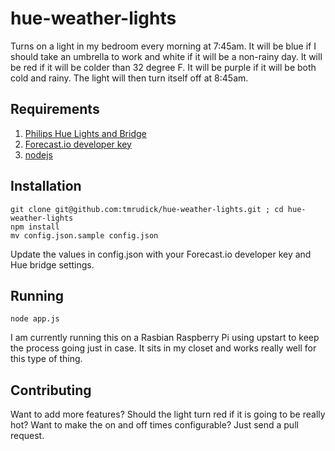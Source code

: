 hue-weather-lights
=======

Turns on a light in my bedroom every morning at 7:45am. It will be blue if I should take an umbrella to work and white if it will be a non-rainy day. It will be red if it will be colder than 32 degree F. It will be purple if it will be both cold and rainy. The light will then turn itself off at 8:45am.

Requirements
-------

1. [Philips Hue Lights and Bridge](http://meethue.com)
2. [Forecast.io developer key](https://developer.forecast.io/)
3. [nodejs](http://nodejs.org)

Installation
-------

    git clone git@github.com:tmrudick/hue-weather-lights.git ; cd hue-weather-lights
    npm install
    mv config.json.sample config.json

Update the values in config.json with your Forecast.io developer key and Hue bridge settings.

Running
-------

    node app.js

I am currently running this on a Rasbian Raspberry Pi using upstart to keep the process going just in case. It sits in my closet and works really well for this type of thing.

Contributing
-------

Want to add more features? Should the light turn red if it is going to be really hot? Want to make the on and off times configurable? Just send a pull request.
